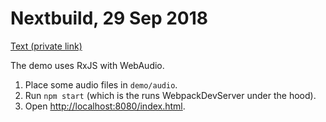 # Nextbuild, 29 Sep 2018

[Text (private link)](https://docs.google.com/document/d/1YzYyp-7A3lKy_aBXHrB642fVwDRkttf8L_T9a4vRH7Q/edit)

The demo uses RxJS with WebAudio.

1. Place some audio files in `demo/audio`.
1. Run `npm start` (which is the runs WebpackDevServer under the hood).
1. Open [http://localhost:8080/index.html](http://localhost:8080/index.html).
